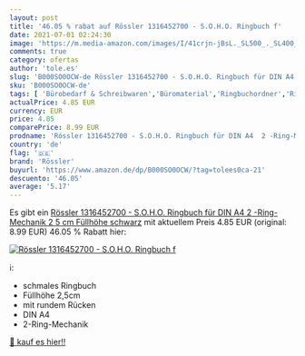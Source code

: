 ```yaml
---
layout: post
title: '46.05 % rabat auf Rössler 1316452700 - S.O.H.O. Ringbuch f'
date: 2021-07-01 02:24:30
image: 'https://m.media-amazon.com/images/I/41crjn-jBsL._SL500_._SL400_.jpg'
comments: true
category: ofertas
author: 'tole.es'
slug: 'B000SO0OCW-de Rössler 1316452700 - S.O.H.O. Ringbuch für DIN A4 2 -Ring-...'
sku: 'B000SO0OCW-de'
tags: [ 'Bürobedarf & Schreibwaren','Büromaterial','Ringbuchordner','Ringbücher','Ringbücher & Zubehör','rössler', ]
actualPrice: 4.85 EUR
currency: EUR
price: 4.85
comparePrice: 8.99 EUR
prodname: 'Rössler 1316452700 - S.O.H.O. Ringbuch für DIN A4  2 -Ring-Mechanik  2 5 cm Füllhöhe  schwarz'
country: 'de'
flag: '🇩🇪'
brand: 'Rössler'
buyurl: 'https://www.amazon.de/dp/B000SO0OCW/?tag=tolees0ca-21'
descuento: '46.05'
average: '5.17'
---
```


Es gibt ein [Rössler 1316452700 - S.O.H.O. Ringbuch für DIN A4  2 -Ring-Mechanik  2 5 cm Füllhöhe  schwarz](https://www.amazon.de/dp/B000SO0OCW/?tag=tolees0ca-21) mit aktuellem Preis 4.85 EUR (original: 8.99 EUR) 46.05 % Rabatt hier:

[![Rössler 1316452700 - S.O.H.O. Ringbuch f](https://m.media-amazon.com/images/I/41crjn-jBsL._SL500_._SL400_.jpg)](https://www.amazon.de/dp/B000SO0OCW/?tag=tolees0ca-21)

ℹ️:

- schmales Ringbuch
- Füllhöhe 2,5cm
- mit rundem Rücken
- DIN A4
- 2-Ring-Mechanik

[🛒 kauf es hier!!](https://www.amazon.de/dp/B000SO0OCW/?tag=tolees0ca-21)
